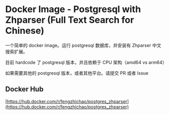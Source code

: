 # Docker Image - Postgresql with Zhparser (Full Text Search for Chinese)

一个简单的 docker image。运行 postgresql 数据库，并安装有 Zhparser 中文搜索扩展。

目前 hardcode 了 postgresql 版本，并且依赖于 CPU 架构（amd64 vs arm64）

如果需要其他的 postgresql 版本，或者其他平台。请提交 PR 或者 Issue

## Docker Hub

[https://hub.docker.com/r/fengzhichao/postgres_zhparser](https://hub.docker.com/r/fengzhichao/postgres_zhparser)
